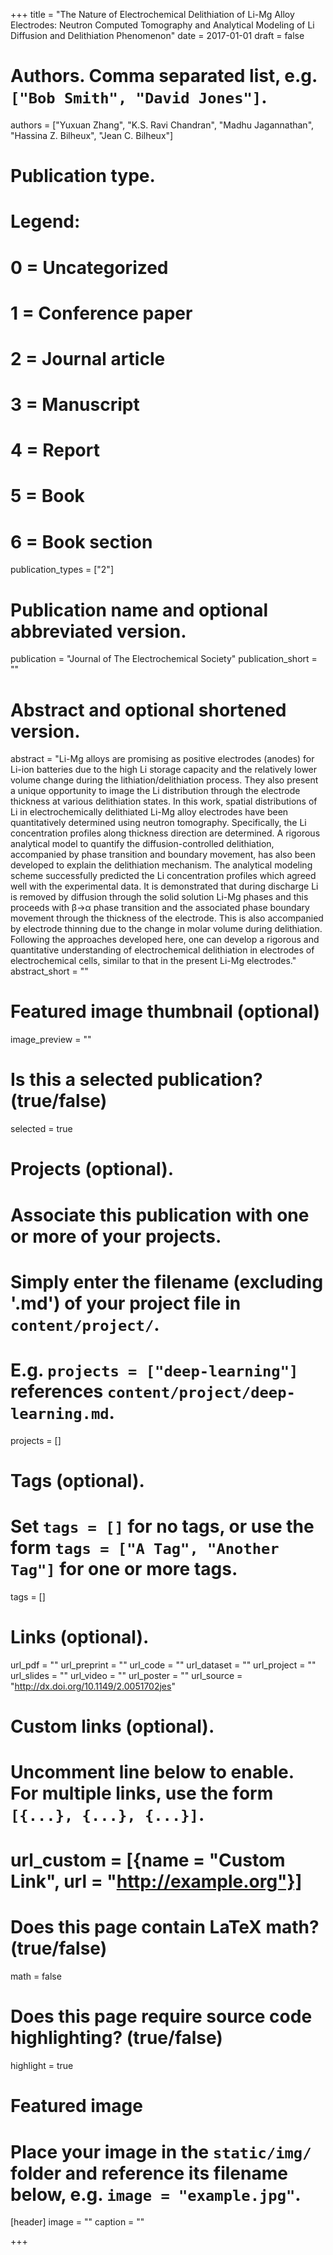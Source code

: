+++
title = "The Nature of Electrochemical Delithiation of Li-Mg Alloy Electrodes: Neutron Computed Tomography and Analytical Modeling of Li Diffusion and Delithiation Phenomenon"
date = 2017-01-01
draft = false

# Authors. Comma separated list, e.g. `["Bob Smith", "David Jones"]`.
authors = ["Yuxuan Zhang", "K.S. Ravi Chandran", "Madhu Jagannathan", "Hassina Z. Bilheux", "Jean C. Bilheux"]

# Publication type.
# Legend:
# 0 = Uncategorized
# 1 = Conference paper
# 2 = Journal article
# 3 = Manuscript
# 4 = Report
# 5 = Book
# 6 = Book section
publication_types = ["2"]

# Publication name and optional abbreviated version.
publication = "Journal of The Electrochemical Society"
publication_short = ""

# Abstract and optional shortened version.
abstract = "Li-Mg alloys are promising as positive electrodes (anodes) for Li-ion batteries due to the high Li storage capacity and the relatively lower volume change during the lithiation/delithiation process. They also present a unique opportunity to image the Li distribution through the electrode thickness at various delithiation states. In this work, spatial distributions of Li in electrochemically delithiated Li-Mg alloy electrodes have been quantitatively determined using neutron tomography. Specifically, the Li concentration profiles along thickness direction are determined. A rigorous analytical model to quantify the diffusion-controlled delithiation, accompanied by phase transition and boundary movement, has also been developed to explain the delithiation mechanism. The analytical modeling scheme successfully predicted the Li concentration profiles which agreed well with the experimental data. It is demonstrated that during discharge Li is removed by diffusion through the solid solution Li-Mg phases and this proceeds with β→α phase transition and the associated phase boundary movement through the thickness of the electrode. This is also accompanied by electrode thinning due to the change in molar volume during delithiation. Following the approaches developed here, one can develop a rigorous and quantitative understanding of electrochemical delithiation in electrodes of electrochemical cells, similar to that in the present Li-Mg electrodes."
abstract_short = ""

# Featured image thumbnail (optional)
image_preview = ""

# Is this a selected publication? (true/false)
selected = true

# Projects (optional).
#   Associate this publication with one or more of your projects.
#   Simply enter the filename (excluding '.md') of your project file in `content/project/`.
#   E.g. `projects = ["deep-learning"]` references `content/project/deep-learning.md`.
projects = []

# Tags (optional).
#   Set `tags = []` for no tags, or use the form `tags = ["A Tag", "Another Tag"]` for one or more tags.
tags = []

# Links (optional).
url_pdf = ""
url_preprint = ""
url_code = ""
url_dataset = ""
url_project = ""
url_slides = ""
url_video = ""
url_poster = ""
url_source = "http://dx.doi.org/10.1149/2.0051702jes"

# Custom links (optional).
#   Uncomment line below to enable. For multiple links, use the form `[{...}, {...}, {...}]`.
# url_custom = [{name = "Custom Link", url = "http://example.org"}]

# Does this page contain LaTeX math? (true/false)
math = false

# Does this page require source code highlighting? (true/false)
highlight = true

# Featured image
# Place your image in the `static/img/` folder and reference its filename below, e.g. `image = "example.jpg"`.
[header]
image = ""
caption = ""

+++
